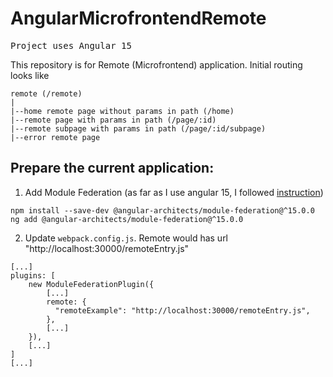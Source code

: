 # AngularMicrofrontendRemote

<pre>Project uses Angular 15</pre>

This repository is for Remote (Microfrontend) application. 
Initial routing looks like
```
remote (/remote)
|
|--home remote page without params in path (/home)
|--remote page with params in path (/page/:id)
|--remote subpage with params in path (/page/:id/subpage)
|--error remote page
```

## Prepare the current application:

1. Add Module Federation (as far as I use angular 15, I followed [instruction](https://www.npmjs.com/package/@angular-architects/module-federation/v/15.0.3#usage-%EF%B8%8F))

```
npm install --save-dev @angular-architects/module-federation@^15.0.0
ng add @angular-architects/module-federation@^15.0.0
```

2. Update `webpack.config.js`.
Remote would has url "http://localhost:30000/remoteEntry.js"

```
[...]
plugins: [
    new ModuleFederationPlugin({
        [...]
        remote: {
          "remoteExample": "http://localhost:30000/remoteEntry.js",
        },
        [...]
    }),
    [...]
]
[...]
```


